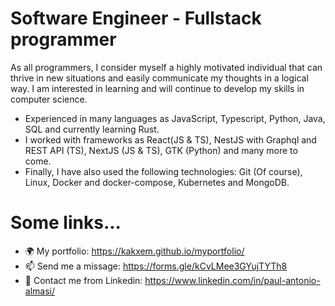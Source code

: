 # Software Engineer - Fullstack programmer
As all programmers, I consider myself a highly motivated individual that can thrive in new situations and easily communicate my thoughts in a logical way. I am interested in learning and will continue to develop my skills in computer science.

- Experienced in many languages as JavaScript, Typescript, Python, Java, SQL and currently learning Rust.
- I worked with frameworks as React(JS & TS), NestJS with Graphql and REST API (TS), NextJS (JS & TS), GTK (Python) and many more to come.
- Finally, I have also used the following technologies: Git (Of course), Linux, Docker and docker-compose, Kubernetes and MongoDB.


# Some links...
- 🌍 My portfolio: https://kakxem.github.io/myportfolio/
- 📫 Send me a missage: https://forms.gle/kCvLMee3GYujTYTh8
- 🔗 Contact me from Linkedin: https://www.linkedin.com/in/paul-antonio-almasi/
